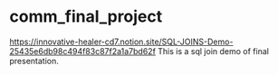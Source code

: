 # comm_final_project
https://innovative-healer-cd7.notion.site/SQL-JOINS-Demo-25435e6db98c494f83c87f2a1a7bd62f
This is a sql join demo of final presentation.
